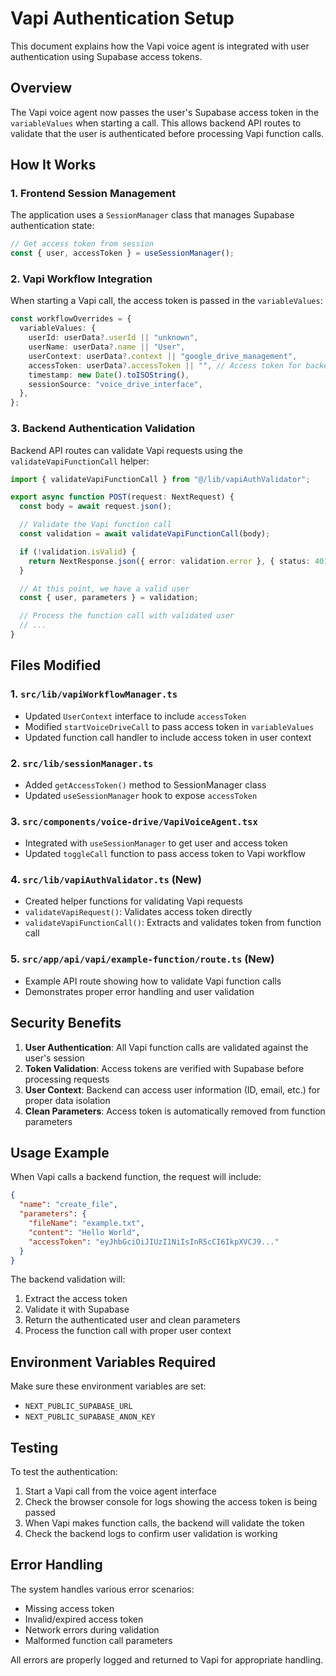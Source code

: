 # Vapi Authentication Setup

This document explains how the Vapi voice agent is integrated with user authentication using Supabase access tokens.

## Overview

The Vapi voice agent now passes the user's Supabase access token in the `variableValues` when starting a call. This allows backend API routes to validate that the user is authenticated before processing Vapi function calls.

## How It Works

### 1. Frontend Session Management

The application uses a `SessionManager` class that manages Supabase authentication state:

```typescript
// Get access token from session
const { user, accessToken } = useSessionManager();
```

### 2. Vapi Workflow Integration

When starting a Vapi call, the access token is passed in the `variableValues`:

```typescript
const workflowOverrides = {
  variableValues: {
    userId: userData?.userId || "unknown",
    userName: userData?.name || "User",
    userContext: userData?.context || "google_drive_management",
    accessToken: userData?.accessToken || "", // Access token for backend auth
    timestamp: new Date().toISOString(),
    sessionSource: "voice_drive_interface",
  },
};
```

### 3. Backend Authentication Validation

Backend API routes can validate Vapi requests using the `validateVapiFunctionCall` helper:

```typescript
import { validateVapiFunctionCall } from "@/lib/vapiAuthValidator";

export async function POST(request: NextRequest) {
  const body = await request.json();

  // Validate the Vapi function call
  const validation = await validateVapiFunctionCall(body);

  if (!validation.isValid) {
    return NextResponse.json({ error: validation.error }, { status: 401 });
  }

  // At this point, we have a valid user
  const { user, parameters } = validation;

  // Process the function call with validated user
  // ...
}
```

## Files Modified

### 1. `src/lib/vapiWorkflowManager.ts`

- Updated `UserContext` interface to include `accessToken`
- Modified `startVoiceDriveCall` to pass access token in `variableValues`
- Updated function call handler to include access token in user context

### 2. `src/lib/sessionManager.ts`

- Added `getAccessToken()` method to SessionManager class
- Updated `useSessionManager` hook to expose `accessToken`

### 3. `src/components/voice-drive/VapiVoiceAgent.tsx`

- Integrated with `useSessionManager` to get user and access token
- Updated `toggleCall` function to pass access token to Vapi workflow

### 4. `src/lib/vapiAuthValidator.ts` (New)

- Created helper functions for validating Vapi requests
- `validateVapiRequest()`: Validates access token directly
- `validateVapiFunctionCall()`: Extracts and validates token from function call

### 5. `src/app/api/vapi/example-function/route.ts` (New)

- Example API route showing how to validate Vapi function calls
- Demonstrates proper error handling and user validation

## Security Benefits

1. **User Authentication**: All Vapi function calls are validated against the user's session
2. **Token Validation**: Access tokens are verified with Supabase before processing requests
3. **User Context**: Backend can access user information (ID, email, etc.) for proper data isolation
4. **Clean Parameters**: Access token is automatically removed from function parameters

## Usage Example

When Vapi calls a backend function, the request will include:

```json
{
  "name": "create_file",
  "parameters": {
    "fileName": "example.txt",
    "content": "Hello World",
    "accessToken": "eyJhbGciOiJIUzI1NiIsInR5cCI6IkpXVCJ9..."
  }
}
```

The backend validation will:

1. Extract the access token
2. Validate it with Supabase
3. Return the authenticated user and clean parameters
4. Process the function call with proper user context

## Environment Variables Required

Make sure these environment variables are set:

- `NEXT_PUBLIC_SUPABASE_URL`
- `NEXT_PUBLIC_SUPABASE_ANON_KEY`

## Testing

To test the authentication:

1. Start a Vapi call from the voice agent interface
2. Check the browser console for logs showing the access token is being passed
3. When Vapi makes function calls, the backend will validate the token
4. Check the backend logs to confirm user validation is working

## Error Handling

The system handles various error scenarios:

- Missing access token
- Invalid/expired access token
- Network errors during validation
- Malformed function call parameters

All errors are properly logged and returned to Vapi for appropriate handling.
